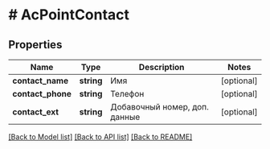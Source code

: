 # # AcPointContact

## Properties

Name | Type | Description | Notes
------------ | ------------- | ------------- | -------------
**contact_name** | **string** | Имя | [optional]
**contact_phone** | **string** | Телефон | [optional]
**contact_ext** | **string** | Добавочный номер, доп. данные | [optional]

[[Back to Model list]](../../README.md#models) [[Back to API list]](../../README.md#endpoints) [[Back to README]](../../README.md)
